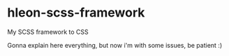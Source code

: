 # hleon-scss-framework
My SCSS framework to CSS

Gonna explain here everything, but now i'm with some issues, be patient :)
